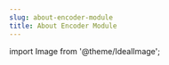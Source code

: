 ```yaml
---
slug: about-encoder-module
title: About Encoder Module
---
```

import Image from '@theme/IdealImage';
